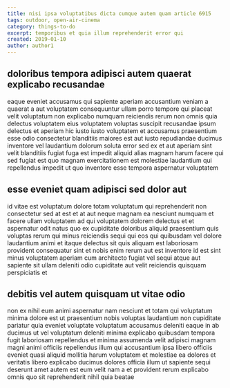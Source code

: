 ```yaml
---
title: nisi ipsa voluptatibus dicta cumque autem quam article 6915
tags: outdoor, open-air-cinema
category: things-to-do
excerpt: temporibus et quia illum reprehenderit error qui
created: 2019-01-10
author: author1
---
```


## doloribus tempora adipisci autem quaerat explicabo recusandae

eaque eveniet accusamus qui sapiente aperiam accusantium veniam a quaerat a aut voluptatem consequuntur ullam porro tempore qui placeat velit voluptatum non explicabo numquam reiciendis rerum non omnis quia delectus voluptatem eius voluptatem voluptas suscipit recusandae ipsum delectus et aperiam hic iusto iusto voluptatem et accusamus praesentium esse odio consectetur blanditiis maiores est aut iusto repudiandae ducimus inventore vel laudantium dolorum soluta error sed ex et aut aperiam sint velit blanditiis fugiat fuga est impedit aliquid alias magnam harum facere qui sed fugiat est quo magnam exercitationem est molestiae laudantium qui repellendus impedit ut quo inventore esse tempora aspernatur voluptatem

## esse eveniet quam adipisci sed dolor aut

id vitae est voluptatum dolore totam voluptatum qui reprehenderit non consectetur sed at est et at aut neque magnam ea nesciunt numquam et facere ullam voluptatem ad qui voluptatem dolorem delectus et et aspernatur odit natus quo ex cupiditate doloribus aliquid praesentium quis voluptas rerum qui minus reiciendis sequi qui eos qui quibusdam vel dolore laudantium animi et itaque delectus sit quis aliquam est laboriosam provident consequatur sint et nobis enim rerum aut est inventore id est sint minus voluptatem aperiam cum architecto fugiat vel sequi atque aut sapiente sit ullam deleniti odio cupiditate aut velit reiciendis quisquam perspiciatis et

## debitis vel autem quisquam ut vitae odio

non ex nihil eum animi aspernatur nam nesciunt et totam qui voluptatum minima dolore est ut praesentium nobis voluptas laudantium non cupiditate pariatur quia eveniet voluptate voluptatum accusamus deleniti eaque in ab ducimus ut vel voluptatum deleniti minima explicabo quibusdam tempora fugit laboriosam repellendus et minima assumenda velit adipisci magnam magni animi officiis repellendus illum qui accusantium ipsa libero officiis eveniet quasi aliquid mollitia harum voluptatem et molestiae ea dolores et veritatis libero explicabo ducimus dolores officia illum ut sapiente sequi deserunt amet autem est eum velit nam a et provident rerum explicabo omnis quo sit reprehenderit nihil quia beatae
